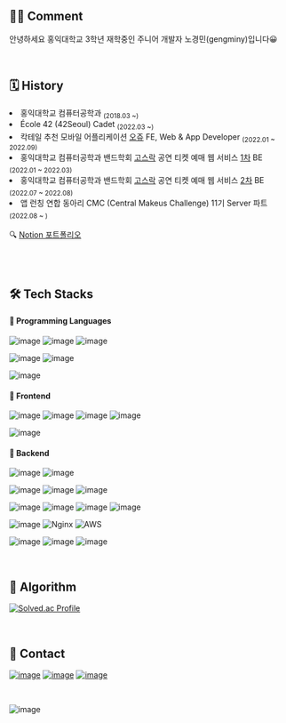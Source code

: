 <div align=left>

  ## 👨‍💻 Comment 

  안녕하세요 홍익대학교 3학년 재학중인 주니어 개발자 노경민(gengminy)입니다😀

  <br/>

  ## 🗓 History 

  <div align=left>

  <li>홍익대학교 컴퓨터공학과 <sub>(2018.03 ~)</sub></li>
  <li>École 42 (42Seoul) Cadet <sub>(2022.03 ~)</sub></li>
  <li>칵테일 추천 모바일 어플리케이션 <a href="https://github.com/cocktail-Ohzu/Ohzu-FrontEnd">오쥬</a> FE, Web & App Developer <sub>(2022.01 ~ 2022.09)</sub></li>
  <li>홍익대학교 컴퓨터공학과 밴드학회 <a href="https://github.com/Gosrock">고스락</a> 공연 티켓 예매 웹 서비스 <a href="https://github.com/Gosrock/Ticket-Backend-21th">1차</a> BE <sub>(2022.01 ~ 2022.03)</sub></li>
  <li>홍익대학교 컴퓨터공학과 밴드학회 <a href="https://github.com/Gosrock">고스락</a> 공연 티켓 예매 웹 서비스 <a href="https://github.com/Gosrock/Ticket-Backend-22th">2차</a> BE <sub>(2022.07 ~ 2022.08)</sub></li>
  <li>앱 런칭 연합 동아리 CMC (Central Makeus Challenge) 11기 Server 파트 <sub>(2022.08 ~ )</sub></li>
    <br>
  🔍  <a href="https://innate-crabapple-406.notion.site/gengminy-7d1375d5388e484f86495ede93a1a55a">Notion 포트폴리오</a>

  <br><br>

  ## 🛠 Tech Stacks 


  #### 📌 Programming Languages
  ![image](https://img.shields.io/badge/C-A8B9CC?style=flat-square&logo=c&logoColor=white)
  ![image](https://img.shields.io/badge/C%2B%2B-00599C?style=flat-square&logo=c%2B%2B&logoColor=white)
  ![image](https://img.shields.io/badge/Java-007396?style=flat-square&logo=java&logoColor=white)

  ![image](https://img.shields.io/badge/JavaScript-323330?style=flat-square&logo=javascript&logoColor=F7DF1E)
  ![image](https://img.shields.io/badge/TypeScript-007ACC?style=flat-square&logo=typescript&logoColor=white)

  ![image](https://img.shields.io/badge/Dart-0175C2?style=flat-square&logo=dart&logoColor=white)

  #### 📌 Frontend
  ![image](https://img.shields.io/badge/HTML5-E34F26?style=flat-square&logo=html5&logoColor=white)
  ![image](https://img.shields.io/badge/CSS3-1572B6?style=flat-square&logo=css3&logoColor=white)
  ![image](	https://img.shields.io/badge/React-20232A?style=flat-square&logo=react&logoColor=61DAFB)
  ![image](https://img.shields.io/badge/Bootstrap-563D7C?style=flat-square&logo=bootstrap&logoColor=white)
  
  ![image](https://img.shields.io/badge/Flutter-02569B?style=flat-square&logo=flutter&logoColor=white)


  #### 📌 Backend
  ![image](https://img.shields.io/badge/Spring-6DB33F?style=flat-squaree&logo=spring&logoColor=white)
  ![image](https://img.shields.io/badge/Spring_Boot-F2F4F9?style=flat-square&logo=spring-boot)

  ![image](https://img.shields.io/badge/Node.js-339933?style=flat-square&logo=nodedotjs&logoColor=white)
  ![image](https://img.shields.io/badge/Express.js-000000?style=flat-square&logo=express&logoColor=white)
  ![image](https://img.shields.io/badge/nestjs-E0234E?style=flat-square&logo=nestjs&logoColor=white)

  ![image](https://img.shields.io/badge/MongoDB-4EA94B?style=flat-square&logo=mongodb&logoColor=white)
  ![image](https://img.shields.io/badge/MySQL-005C84?style=flat-square&logo=mysql&logoColor=white)
  ![image](https://img.shields.io/badge/postgres-316192?style=flat-square&logo=postgresql&logoColor=white)
  ![image](https://img.shields.io/badge/firebase-ffca28?style=flat-square&logo=firebase&logoColor=black)

  ![image](https://img.shields.io/badge/Docker-2CA5E0?style=flat-square&logo=docker&logoColor=white)
  ![Nginx](https://img.shields.io/badge/Nginx-%23009639.svg?style=flat-square&logo=nginx&logoColor=white)
  ![AWS](https://img.shields.io/badge/AWS-%23FF9900.svg?style=flat-square&logo=amazon-aws&logoColor=white)
  
  ![image](https://img.shields.io/badge/Swagger-85EA2D?style=flat-square&logo=Swagger&logoColor=white)
  ![image](https://img.shields.io/badge/JWT-000000?style=flat-square&logo=JSON%20web%20tokens&logoColor=white)
  ![image](	https://img.shields.io/badge/Socket.io-010101?&style=flat-squaree&logo=Socket.io&logoColor=white)
 


  <br/>

  ## 🔑 Algorithm 

  [![Solved.ac Profile](http://mazassumnida.wtf/api/v2/generate_badge?boj=kls1998)](https://solved.ac/kls1998/)



  <br/>

  ## 📩 Contact 

  <a href="https://github.com/gengminy">![image](https://img.shields.io/badge/GitHub-100000?style=flat-square&logo=github&logoColor=white)</a>
  <a href="https://www.instagram.com/gengminy">![image](https://img.shields.io/badge/Instagram-E4405F?style=flat-square&logo=instagram&logoColor=white)</a>
  <a href="https://gengminy.tistory.com/">![image](https://img.shields.io/badge/Tistory-184D66?style=flat-square&logo=Telegraph&logoColor=white)</a>

  <br>

  ![image](https://hits.seeyoufarm.com/api/count/incr/badge.svg?url=https%3A%2F%2Fgithub.com%2Fgengminy1212%2Fhit-counter)

</div>
